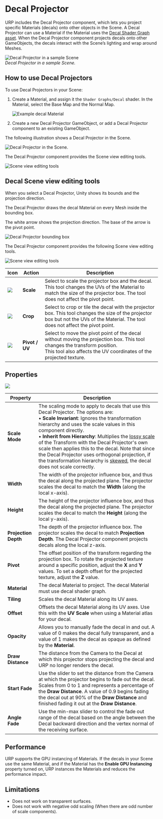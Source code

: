 # Decal Projector

URP includes the Decal Projector component, which lets you project specific Materials (decals) onto other objects in the Scene. A Decal Projector can use a Material if the Material uses the [Decal Shader Graph asset](decal-shader.md). When the Decal Projector component projects decals onto other GameObjects, the decals interact with the Scene’s lighting and wrap around Meshes.


![Decal Projector in a sample Scene](Images/decal/decal-projector-scene-view.png)<br/>*Decal Projector in a sample Scene.*

## How to use Decal Projectors

To use Decal Projectors in your Scene:

1. Create a Material, and assign it the `Shader Graphs/Decal` shader. In the Material, select the Base Map and the Normal Map.

    ![Example decal Material](Images/decal/decal-example-material.png)

2. Create a new Decal Projector GameObject, or add a Decal Projector component to an existing GameObject.

The following illustration shows a Decal Projector in the Scene.

![Decal Projector in the Scene.](Images/decal/decal-projector-selected-with-inspector.png)

The Decal Projector component provides the Scene view editing tools.

![Scene view editing tools](Images/decal/decal-scene-view-editing-tools.png)

## Decal Scene view editing tools

When you select a Decal Projector, Unity shows its bounds and the projection direction.

The Decal Projector draws the decal Material on every Mesh inside the bounding box.

The white arrow shows the projection direction. The base of the arrow is the pivot point.

![Decal Projector bounding box](Images/decal/decal-projector-bounding-box.png)

The Decal Projector component provides the following Scene view editing tools.

![Scene view editing tools](Images/decal/decal-scene-view-editing-tools.png)

| __Icon__                                   | __Action__      | __Description__ |
| -------------------------------------------- |--------------- | --------------- |
|![](Images/decal/decal-projector-scale.png)   | __Scale__     | Select to scale the projector box and the decal. This tool changes the UVs of the Material to match the size of the projector box. The tool does not affect the pivot point. |
|![](Images/decal/decal-projector-crop.png)    | __Crop__      | Select to crop or tile the decal with the projector box. This tool changes the size of the projector box but not the UVs of the Material. The tool does not affect the pivot point. |
|![](Images/decal/decal-projector-pivotuv.png) | __Pivot / UV__| Select to move the pivot point of the decal without moving the projection box. This tool changes the transform position.<br/>This tool also affects the UV coordinates of the projected texture. |

## Properties

![](Images/decal/decal-projector-inspector.png)

| __Property__            | __Description__                                              |
| ----------------------- | ------------------------------------------------------------ |
| __Scale Mode__          | The scaling mode to apply to decals that use this Decal Projector. The options are:<br/>&#8226; __Scale Invariant__: Ignores the transformation hierarchy and uses the scale values in this component directly.<br/>&#8226; __Inherit from Hierarchy__: Multiplies the [lossy scale](https://docs.unity3d.com/ScriptReference/Transform-lossyScale.html) of the Transform with the Decal Projector's own scale then applies this to the decal. Note that since the Decal Projector uses orthogonal projection, if the transformation hierarchy is [skewed](https://docs.unity3d.com/Manual/class-Transform.html), the decal does not scale correctly. |
| __Width__               | The width of the projector influence box, and thus the decal along the projected plane. The projector scales the decal to match the __Width__ (along the local x-axis). |
| __Height__              | The height of the projector influence box, and thus the decal along the projected plane. The projector scales the decal to match the __Height__ (along the local y-axis). |
| __Projection Depth__    | The depth of the projector influence box. The projector scales the decal to match __Projection Depth__. The Decal Projector component projects decals along the local z-axis. |
| __Pivot__               | The offset position of the transform regarding the projection box. To  rotate the projected texture around a specific position, adjust the __X__ and __Y__ values. To set a depth offset for the projected texture, adjust the __Z__ value. |
| __Material__            | The decal Material to project. The decal Material must use decal shader graph. |
| __Tiling__              | Scales the decal Material along its UV axes.                 |
| __Offset__              | Offsets the decal Material along its UV axes. Use this with the __UV Scale__ when using a Material atlas for your decal. |
| __Opacity__             | Allows you to manually fade the decal in and out. A value of 0 makes the decal fully transparent, and a value of 1 makes the decal as opaque as defined by the __Material__. |
| __Draw Distance__       | The distance from the Camera to the Decal at which this projector stops projecting the decal and URP no longer renders the decal. |
| __Start Fade__          | Use the slider to set the distance from the Camera at which the projector begins to fade out the decal. Scales from 0 to 1 and represents a percentage of the __Draw Distance__. A value of 0.9 begins fading the decal out at 90% of the __Draw Distance__ and finished fading it out at the __Draw Distance__. |
| __Angle Fade__          | Use the min-max slider to control the fade out range of the decal based on the angle between the Decal backward direction and the vertex normal of the receiving surface. |

## Performance

URP supports the GPU instancing of Materials. If the decals in your Scene use the same Material, and if the Material has the **Enable GPU Instancing** property turned on, URP instances the Materials and reduces the performance impact.

## Limitations

- Does not work on transparent surfaces.
- Does not work with negative odd scaling (When there are odd number of scale components).
